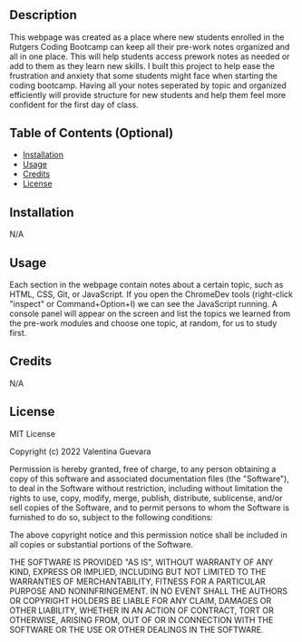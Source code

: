 # <Study Guide Webpage>

## Description

This webpage was created as a place where new students enrolled in the Rutgers Coding Bootcamp can keep all their pre-work notes organized and all in one place. This will help students access prework notes as needed or add to them as they learn new skills. I built this project to help ease the frustration and anxiety that some students might face when starting the coding bootcamp. Having all your notes seperated by topic and organized efficiently will provide structure for new students and help them feel more confident for the first day of class.

## Table of Contents (Optional)


- [Installation](#installation)
- [Usage](#usage)
- [Credits](#credits)
- [License](#license)

## Installation

N/A

## Usage

Each section in the webpage contain notes about a certain topic, such as HTML, CSS, Git, or JavaScript. If you open the ChromeDev tools (right-click "inspect" or Command+Option+I) we can see the JavaScript running. A console panel will appear on the screen and list the topics we learned from the pre-work modules and choose one topic, at random, for us to study first.

## Credits

N/A

## License

MIT License

Copyright (c) 2022 Valentina Guevara

Permission is hereby granted, free of charge, to any person obtaining a copy
of this software and associated documentation files (the "Software"), to deal
in the Software without restriction, including without limitation the rights
to use, copy, modify, merge, publish, distribute, sublicense, and/or sell
copies of the Software, and to permit persons to whom the Software is
furnished to do so, subject to the following conditions:

The above copyright notice and this permission notice shall be included in all
copies or substantial portions of the Software.

THE SOFTWARE IS PROVIDED "AS IS", WITHOUT WARRANTY OF ANY KIND, EXPRESS OR
IMPLIED, INCLUDING BUT NOT LIMITED TO THE WARRANTIES OF MERCHANTABILITY,
FITNESS FOR A PARTICULAR PURPOSE AND NONINFRINGEMENT. IN NO EVENT SHALL THE
AUTHORS OR COPYRIGHT HOLDERS BE LIABLE FOR ANY CLAIM, DAMAGES OR OTHER
LIABILITY, WHETHER IN AN ACTION OF CONTRACT, TORT OR OTHERWISE, ARISING FROM,
OUT OF OR IN CONNECTION WITH THE SOFTWARE OR THE USE OR OTHER DEALINGS IN THE
SOFTWARE.
